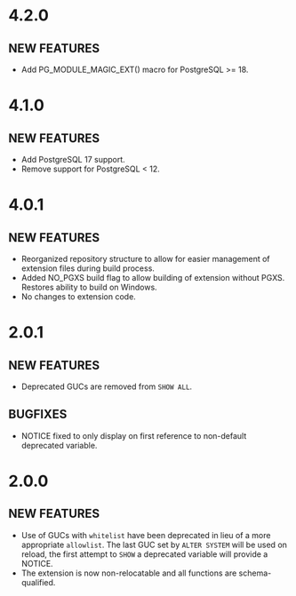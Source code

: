 4.2.0
=====

NEW FEATURES
------------
- Add PG_MODULE_MAGIC_EXT() macro for PostgreSQL >= 18.

4.1.0
=====

NEW FEATURES
------------
- Add PostgreSQL 17 support.
- Remove support for PostgreSQL < 12.

4.0.1
=====

NEW FEATURES
------------
- Reorganized repository structure to allow for easier management of extension files during build process.
- Added NO_PGXS build flag to allow building of extension without PGXS. Restores ability to build on Windows.
- No changes to extension code.

2.0.1
=====

NEW FEATURES
------------
- Deprecated GUCs are removed from `SHOW ALL`.

BUGFIXES
--------
- NOTICE fixed to only display on first reference to non-default deprecated variable.

2.0.0
=====

NEW FEATURES
------------
- Use of GUCs with `whitelist` have been deprecated in lieu of a more appropriate `allowlist`. The last GUC set by `ALTER SYSTEM` will be used on reload, the first attempt to `SHOW` a deprecated variable will provide a NOTICE.
- The extension is now non-relocatable and all functions are schema-qualified.
